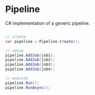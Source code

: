 Pipeline
========

C# implementation of a generic pipeline.


```C#

// create
var pipeline = Pipeline.Create();

// setup
pipeline.AddJob(job1);
pipeline.AddJob(job2);
pipeline.AddJob(job3);
pipeline.AddJob(job4);

// execute
pipeline.Run();
pipeline.RunAsync();

```
